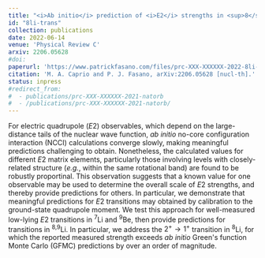 ```yaml
---
title: "<i>Ab initio</i> prediction of <i>E2</i> strengths in <sup>8</sup>Li and its neighbors by normalization to the measured quadrupole moment"
id: "8li-trans"
collection: publications
date: 2022-06-14
venue: 'Physical Review C'
arxiv: 2206.05628
#doi:
paperurl: 'https://www.patrickfasano.com/files/prc-XXX-XXXXXX-2022-8li-trans_PREPRINT.pdf'
citation: 'M. A. Caprio and P. J. Fasano, arXiv:2206.05628 [nucl-th].'
status: inpress
#redirect_from:
#  - publications/prc-XXX-XXXXXX-2021-natorb
#  - /publications/prc-XXX-XXXXXX-2021-natorb/
---
```

For electric quadrupole ($E2$) observables, which depend on the large-distance
tails of the nuclear wave function, _ab initio_ no-core configuration
interaction (NCCI) calculations converge slowly, making meaningful predictions
challenging to obtain. Nonetheless, the calculated values for different $E2$
matrix elements, particularly those involving levels with closely-related
structure (_e.g._, within the same rotational band) are found to be
robustly proportinal.  This observation suggests that a known value for one
observable may be used to determine the overall scale of $E2$ strengths, and
thereby provide predictions for others. In particular, we demonstrate that
meaningful predictions for $E2$ transitions may obtained by calibration to the
ground-state quadrupole moment. We test this approach for well-measured
low-lying $E2$ transitions in <sup>7</sup>Li and <sup>9</sup>Be, then
provide predictions for transitions in <sup>8,9</sup>Li.  In particular, we
address the $2^+\rightarrow1^+$ transition in <sup>8</sup>Li, for which the
reported measured strength exceeds _ab initio_ Green's function Monte
Carlo (GFMC) predictions by over an order of magnitude.
